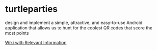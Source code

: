 # turtleparties
design and implement a simple, attractive, and easy-to-use Android application that allows us to hunt for the coolest QR codes that score the most points

[Wiki with Relevant Information](https://github.com/CMPUT301W22T21/turtleparties/wiki)
